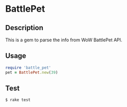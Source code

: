 # BattlePet

## Description

This is a gem to parse the info from WoW BattlePet API.

## Usage

```ruby
require 'battle_pet'
pet = BattlePet.new(39)
```

## Test

`$ rake test`
